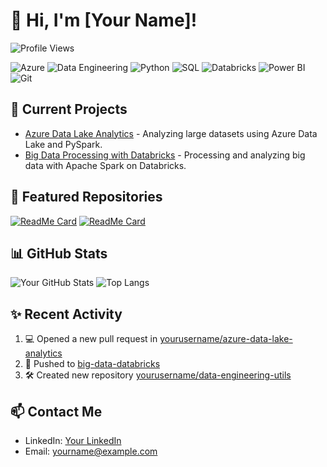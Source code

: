 # 👋 Hi, I'm [Your Name]!

![Profile Views](https://komarev.com/ghpvc/?username=yourusername&style=flat-square)


![Azure](https://img.shields.io/badge/Azure-0078D4?style=for-the-badge&logo=microsoft-azure&logoColor=white)
![Data Engineering](https://img.shields.io/badge/Data%20Engineering-blue?style=for-the-badge)
![Python](https://img.shields.io/badge/Python-3776AB?style=for-the-badge&logo=python&logoColor=white)
![SQL](https://img.shields.io/badge/SQL-4479A1?style=for-the-badge&logo=sql&logoColor=white)
![Databricks](https://img.shields.io/badge/Databricks-FC4C02?style=for-the-badge&logo=databricks&logoColor=white)
![Power BI](https://img.shields.io/badge/Power%20BI-F2C811?style=for-the-badge&logo=power-bi&logoColor=white)
![Git](https://img.shields.io/badge/Git-F05032?style=for-the-badge&logo=git&logoColor=white)

## 💼 Current Projects

- [Azure Data Lake Analytics](https://github.com/yourusername/azure-data-lake-analytics) - Analyzing large datasets using Azure Data Lake and PySpark.
- [Big Data Processing with Databricks](https://github.com/yourusername/big-data-databricks) - Processing and analyzing big data with Apache Spark on Databricks.

## 🌟 Featured Repositories

[![ReadMe Card](https://github-readme-stats.vercel.app/api/pin/?username=yourusername&repo=azure-data-lake-analytics)](https://github.com/yourusername/azure-data-lake-analytics)
[![ReadMe Card](https://github-readme-stats.vercel.app/api/pin/?username=yourusername&repo=big-data-databricks)](https://github.com/yourusername/big-data-databricks)

## 📊 GitHub Stats

![Your GitHub Stats](https://github-readme-stats.vercel.app/api?username=yourusername&show_icons=true&theme=radical)
![Top Langs](https://github-readme-stats.vercel.app/api/top-langs/?username=yourusername&layout=compact&theme=radical)

## ✨ Recent Activity

<!--START_SECTION:activity-->
1. 💻 Opened a new pull request in [yourusername/azure-data-lake-analytics](https://github.com/yourusername/azure-data-lake-analytics/pull/1)
2. 🔧 Pushed to [big-data-databricks](https://github.com/yourusername/big-data-databricks)
3. 🛠️ Created new repository [yourusername/data-engineering-utils](https://github.com/yourusername/data-engineering-utils)
<!--END_SECTION:activity-->

## 📫 Contact Me

- LinkedIn: [Your LinkedIn](https://www.linkedin.com/in/yourprofile/)
- Email: [yourname@example.com](mailto:yourname@example.com)

